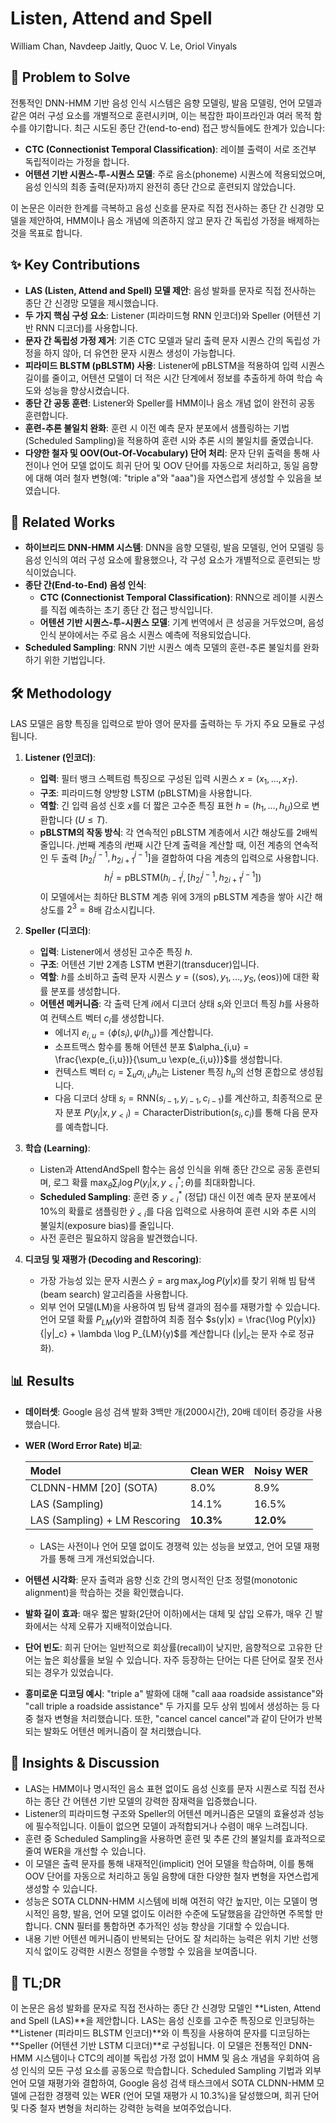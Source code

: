 # Listen, Attend and Spell

William Chan, Navdeep Jaitly, Quoc V. Le, Oriol Vinyals

## 🧩 Problem to Solve

전통적인 DNN-HMM 기반 음성 인식 시스템은 음향 모델링, 발음 모델링, 언어 모델과 같은 여러 구성 요소를 개별적으로 훈련시키며, 이는 복잡한 파이프라인과 여러 목적 함수를 야기합니다. 최근 시도된 종단 간(end-to-end) 접근 방식들에도 한계가 있습니다:

- **CTC (Connectionist Temporal Classification)**: 레이블 출력이 서로 조건부 독립적이라는 가정을 합니다.
- **어텐션 기반 시퀀스-투-시퀀스 모델**: 주로 음소(phoneme) 시퀀스에 적용되었으며, 음성 인식의 최종 출력(문자)까지 완전히 종단 간으로 훈련되지 않았습니다.

이 논문은 이러한 한계를 극복하고 음성 신호를 문자로 직접 전사하는 종단 간 신경망 모델을 제안하여, HMM이나 음소 개념에 의존하지 않고 문자 간 독립성 가정을 배제하는 것을 목표로 합니다.

## ✨ Key Contributions

- **LAS (Listen, Attend and Spell) 모델 제안**: 음성 발화를 문자로 직접 전사하는 종단 간 신경망 모델을 제시했습니다.
- **두 가지 핵심 구성 요소**: Listener (피라미드형 RNN 인코더)와 Speller (어텐션 기반 RNN 디코더)를 사용합니다.
- **문자 간 독립성 가정 제거**: 기존 CTC 모델과 달리 출력 문자 시퀀스 간의 독립성 가정을 하지 않아, 더 유연한 문자 시퀀스 생성이 가능합니다.
- **피라미드 BLSTM (pBLSTM) 사용**: Listener에 pBLSTM을 적용하여 입력 시퀀스 길이를 줄이고, 어텐션 모델이 더 적은 시간 단계에서 정보를 추출하게 하여 학습 속도와 성능을 향상시켰습니다.
- **종단 간 공동 훈련**: Listener와 Speller를 HMM이나 음소 개념 없이 완전히 공동 훈련합니다.
- **훈련-추론 불일치 완화**: 훈련 시 이전 예측 문자 분포에서 샘플링하는 기법(Scheduled Sampling)을 적용하여 훈련 시와 추론 시의 불일치를 줄였습니다.
- **다양한 철자 및 OOV(Out-Of-Vocabulary) 단어 처리**: 문자 단위 출력을 통해 사전이나 언어 모델 없이도 희귀 단어 및 OOV 단어를 자동으로 처리하고, 동일 음향에 대해 여러 철자 변형(예: "triple a"와 "aaa")을 자연스럽게 생성할 수 있음을 보였습니다.

## 📎 Related Works

- **하이브리드 DNN-HMM 시스템**: DNN을 음향 모델링, 발음 모델링, 언어 모델링 등 음성 인식의 여러 구성 요소에 활용했으나, 각 구성 요소가 개별적으로 훈련되는 방식이었습니다.
- **종단 간(End-to-End) 음성 인식**:
  - **CTC (Connectionist Temporal Classification)**: RNN으로 레이블 시퀀스를 직접 예측하는 초기 종단 간 접근 방식입니다.
  - **어텐션 기반 시퀀스-투-시퀀스 모델**: 기계 번역에서 큰 성공을 거두었으며, 음성 인식 분야에서는 주로 음소 시퀀스 예측에 적용되었습니다.
- **Scheduled Sampling**: RNN 기반 시퀀스 예측 모델의 훈련-추론 불일치를 완화하기 위한 기법입니다.

## 🛠️ Methodology

LAS 모델은 음향 특징을 입력으로 받아 영어 문자를 출력하는 두 가지 주요 모듈로 구성됩니다.

1. **Listener (인코더)**:
   - **입력**: 필터 뱅크 스펙트럼 특징으로 구성된 입력 시퀀스 $x = (x_1, \dots, x_T)$.
   - **구조**: 피라미드형 양방향 LSTM (pBLSTM)을 사용합니다.
   - **역할**: 긴 입력 음성 신호 $x$를 더 짧은 고수준 특징 표현 $h = (h_1, \dots, h_U)$으로 변환합니다 ($U \leq T$).
   - **pBLSTM의 작동 방식**: 각 연속적인 pBLSTM 계층에서 시간 해상도를 2배씩 줄입니다. $j$번째 계층의 $i$번째 시간 단계 출력을 계산할 때, 이전 계층의 연속적인 두 출력 $[h^{j-1}_{2i}, h^{j-1}_{2i+1}]$을 결합하여 다음 계층의 입력으로 사용합니다.
     $$h^j_i = \text{pBLSTM}(h^j_{i-1}, [h^{j-1}_{2i}, h^{j-1}_{2i+1}])$$
     이 모델에서는 최하단 BLSTM 계층 위에 3개의 pBLSTM 계층을 쌓아 시간 해상도를 $2^3 = 8$배 감소시킵니다.
2. **Speller (디코더)**:

   - **입력**: Listener에서 생성된 고수준 특징 $h$.
   - **구조**: 어텐션 기반 2계층 LSTM 변환기(transducer)입니다.
   - **역할**: $h$를 소비하고 출력 문자 시퀀스 $y = (\langle\text{sos}\rangle, y_1, \dots, y_S, \langle\text{eos}\rangle)$에 대한 확률 분포를 생성합니다.
   - **어텐션 메커니즘**: 각 출력 단계 $i$에서 디코더 상태 $s_i$와 인코더 특징 $h$를 사용하여 컨텍스트 벡터 $c_i$를 생성합니다.
     - 에너지 $e_{i,u} = \langle\phi(s_i), \psi(h_u)\rangle$를 계산합니다.
     - 소프트맥스 함수를 통해 어텐션 분포 $\alpha_{i,u} = \frac{\exp(e_{i,u})}{\sum_u \exp(e_{i,u})}$를 생성합니다.
     - 컨텍스트 벡터 $c_i = \sum_u \alpha_{i,u} h_u$는 Listener 특징 $h_u$의 선형 혼합으로 생성됩니다.
     - 다음 디코더 상태 $s_i = \text{RNN}(s_{i-1}, y_{i-1}, c_{i-1})$를 계산하고, 최종적으로 문자 분포 $P(y_i|x, y_{\lt i}) = \text{CharacterDistribution}(s_i, c_i)$를 통해 다음 문자를 예측합니다.

3. **학습 (Learning)**:
   - Listen과 AttendAndSpell 함수는 음성 인식을 위해 종단 간으로 공동 훈련되며, 로그 확률 $\max_\theta \sum_i \log P(y_i|x, y^*_{\lt i}; \theta)$를 최대화합니다.
   - **Scheduled Sampling**: 훈련 중 $y^*_{\lt i}$ (정답) 대신 이전 예측 문자 분포에서 10%의 확률로 샘플링한 $\tilde{y}_{\lt i}$를 다음 입력으로 사용하여 훈련 시와 추론 시의 불일치(exposure bias)를 줄입니다.
   - 사전 훈련은 필요하지 않음을 발견했습니다.
4. **디코딩 및 재평가 (Decoding and Rescoring)**:
   - 가장 가능성 있는 문자 시퀀스 $\hat{y} = \arg \max_y \log P(y|x)$를 찾기 위해 빔 탐색(beam search) 알고리즘을 사용합니다.
   - 외부 언어 모델(LM)을 사용하여 빔 탐색 결과의 점수를 재평가할 수 있습니다. 언어 모델 확률 $P_{LM}(y)$와 결합하여 최종 점수 $s(y|x) = \frac{\log P(y|x)}{|y|_c} + \lambda \log P_{LM}(y)$를 계산합니다 ($|y|_c$는 문자 수로 정규화).

## 📊 Results

- **데이터셋**: Google 음성 검색 발화 3백만 개(2000시간), 20배 데이터 증강을 사용했습니다.
- **WER (Word Error Rate) 비교**:

  | Model                         | Clean WER | Noisy WER |
  | :---------------------------- | :-------- | :-------- |
  | CLDNN-HMM [20] (SOTA)         | 8.0%      | 8.9%      |
  | LAS (Sampling)                | 14.1%     | 16.5%     |
  | LAS (Sampling) + LM Rescoring | **10.3%** | **12.0%** |

  - LAS는 사전이나 언어 모델 없이도 경쟁력 있는 성능을 보였고, 언어 모델 재평가를 통해 크게 개선되었습니다.

- **어텐션 시각화**: 문자 출력과 음향 신호 간의 명시적인 단조 정렬(monotonic alignment)을 학습하는 것을 확인했습니다.
- **발화 길이 효과**: 매우 짧은 발화(2단어 이하)에서는 대체 및 삽입 오류가, 매우 긴 발화에서는 삭제 오류가 지배적이었습니다.
- **단어 빈도**: 희귀 단어는 일반적으로 회상률(recall)이 낮지만, 음향적으로 고유한 단어는 높은 회상률을 보일 수 있습니다. 자주 등장하는 단어는 다른 단어로 잘못 전사되는 경우가 있었습니다.
- **흥미로운 디코딩 예시**: "triple a" 발화에 대해 "call aaa roadside assistance"와 "call triple a roadside assistance" 두 가지를 모두 상위 빔에서 생성하는 등 다중 철자 변형을 처리했습니다. 또한, "cancel cancel cancel"과 같이 단어가 반복되는 발화도 어텐션 메커니즘이 잘 처리했습니다.

## 🧠 Insights & Discussion

- LAS는 HMM이나 명시적인 음소 표현 없이도 음성 신호를 문자 시퀀스로 직접 전사하는 종단 간 어텐션 기반 모델의 강력한 잠재력을 입증했습니다.
- Listener의 피라미드형 구조와 Speller의 어텐션 메커니즘은 모델의 효율성과 성능에 필수적입니다. 이들이 없으면 모델이 과적합되거나 수렴이 매우 느려집니다.
- 훈련 중 Scheduled Sampling을 사용하면 훈련 및 추론 간의 불일치를 효과적으로 줄여 WER을 개선할 수 있습니다.
- 이 모델은 출력 문자를 통해 내재적인(implicit) 언어 모델을 학습하며, 이를 통해 OOV 단어를 자동으로 처리하고 동일 음향에 대한 다양한 철자 변형을 자연스럽게 생성할 수 있습니다.
- 성능은 SOTA CLDNN-HMM 시스템에 비해 여전히 약간 높지만, 이는 모델이 명시적인 음향, 발음, 언어 모델 없이도 이러한 수준에 도달했음을 감안하면 주목할 만합니다. CNN 필터를 통합하면 추가적인 성능 향상을 기대할 수 있습니다.
- 내용 기반 어텐션 메커니즘이 반복되는 단어도 잘 처리하는 능력은 위치 기반 선행 지식 없이도 강력한 시퀀스 정렬을 수행할 수 있음을 보여줍니다.

## 📌 TL;DR

이 논문은 음성 발화를 문자로 직접 전사하는 종단 간 신경망 모델인 **Listen, Attend and Spell (LAS)**을 제안합니다. LAS는 음성 신호를 고수준 특징으로 인코딩하는 **Listener (피라미드 BLSTM 인코더)**와 이 특징을 사용하여 문자를 디코딩하는 **Speller (어텐션 기반 LSTM 디코더)**로 구성됩니다. 이 모델은 전통적인 DNN-HMM 시스템이나 CTC의 레이블 독립성 가정 없이 HMM 및 음소 개념을 우회하여 음성 인식의 모든 구성 요소를 공동으로 학습합니다. Scheduled Sampling 기법과 외부 언어 모델 재평가와 결합하여, Google 음성 검색 태스크에서 SOTA CLDNN-HMM 모델에 근접한 경쟁력 있는 WER (언어 모델 재평가 시 10.3%)을 달성했으며, 희귀 단어 및 다중 철자 변형을 처리하는 강력한 능력을 보여주었습니다.
